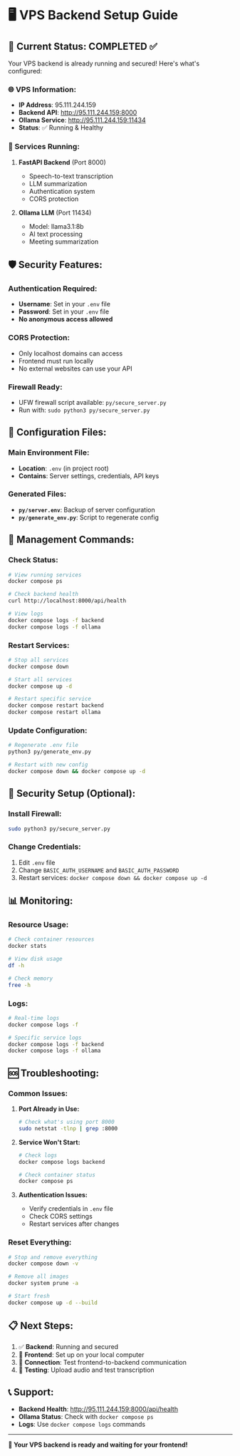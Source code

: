 # 🖥️ VPS Backend Setup Guide

## 📍 **Current Status: COMPLETED** ✅

Your VPS backend is already running and secured! Here's what's configured:

### **🌐 VPS Information:**
- **IP Address**: 95.111.244.159
- **Backend API**: http://95.111.244.159:8000
- **Ollama Service**: http://95.111.244.159:11434
- **Status**: ✅ Running & Healthy

### **🔧 Services Running:**
1. **FastAPI Backend** (Port 8000)
   - Speech-to-text transcription
   - LLM summarization
   - Authentication system
   - CORS protection

2. **Ollama LLM** (Port 11434)
   - Model: llama3.1:8b
   - AI text processing
   - Meeting summarization

## 🛡️ **Security Features:**

### **Authentication Required:**
- **Username**: Set in your `.env` file
- **Password**: Set in your `.env` file
- **No anonymous access allowed**

### **CORS Protection:**
- Only localhost domains can access
- Frontend must run locally
- No external websites can use your API

### **Firewall Ready:**
- UFW firewall script available: `py/secure_server.py`
- Run with: `sudo python3 py/secure_server.py`

## 📁 **Configuration Files:**

### **Main Environment File:**
- **Location**: `.env` (in project root)
- **Contains**: Server settings, credentials, API keys

### **Generated Files:**
- **`py/server.env`**: Backup of server configuration
- **`py/generate_env.py`**: Script to regenerate config

## 🚀 **Management Commands:**

### **Check Status:**
```bash
# View running services
docker compose ps

# Check backend health
curl http://localhost:8000/api/health

# View logs
docker compose logs -f backend
docker compose logs -f ollama
```

### **Restart Services:**
```bash
# Stop all services
docker compose down

# Start all services
docker compose up -d

# Restart specific service
docker compose restart backend
docker compose restart ollama
```

### **Update Configuration:**
```bash
# Regenerate .env file
python3 py/generate_env.py

# Restart with new config
docker compose down && docker compose up -d
```

## 🔐 **Security Setup (Optional):**

### **Install Firewall:**
```bash
sudo python3 py/secure_server.py
```

### **Change Credentials:**
1. Edit `.env` file
2. Change `BASIC_AUTH_USERNAME` and `BASIC_AUTH_PASSWORD`
3. Restart services: `docker compose down && docker compose up -d`

## 📊 **Monitoring:**

### **Resource Usage:**
```bash
# Check container resources
docker stats

# View disk usage
df -h

# Check memory
free -h
```

### **Logs:**
```bash
# Real-time logs
docker compose logs -f

# Specific service logs
docker compose logs -f backend
docker compose logs -f ollama
```

## 🆘 **Troubleshooting:**

### **Common Issues:**

1. **Port Already in Use:**
   ```bash
   # Check what's using port 8000
   sudo netstat -tlnp | grep :8000
   ```

2. **Service Won't Start:**
   ```bash
   # Check logs
   docker compose logs backend
   
   # Check container status
   docker compose ps
   ```

3. **Authentication Issues:**
   - Verify credentials in `.env` file
   - Check CORS settings
   - Restart services after changes

### **Reset Everything:**
```bash
# Stop and remove everything
docker compose down -v

# Remove all images
docker system prune -a

# Start fresh
docker compose up -d --build
```

## 📋 **Next Steps:**

1. ✅ **Backend**: Running and secured
2. 🔄 **Frontend**: Set up on your local computer
3. 🔗 **Connection**: Test frontend-to-backend communication
4. 🧪 **Testing**: Upload audio and test transcription

## 📞 **Support:**

- **Backend Health**: http://95.111.244.159:8000/api/health
- **Ollama Status**: Check with `docker compose ps`
- **Logs**: Use `docker compose logs` commands

---

**🎉 Your VPS backend is ready and waiting for your frontend!**

